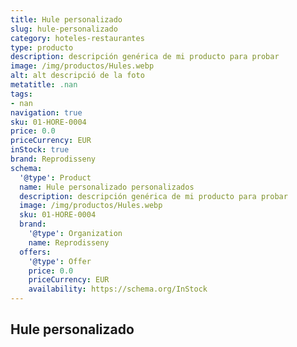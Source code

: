 ```yaml
---
title: Hule personalizado
slug: hule-personalizado
category: hoteles-restaurantes
type: producto
description: descripción genérica de mi producto para probar
image: /img/productos/Hules.webp
alt: alt descripció de la foto
metatitle: .nan
tags:
- nan
navigation: true
sku: 01-HORE-0004
price: 0.0
priceCurrency: EUR
inStock: true
brand: Reprodisseny
schema:
  '@type': Product
  name: Hule personalizado personalizados
  description: descripción genérica de mi producto para probar
  image: /img/productos/Hules.webp
  sku: 01-HORE-0004
  brand:
    '@type': Organization
    name: Reprodisseny
  offers:
    '@type': Offer
    price: 0.0
    priceCurrency: EUR
    availability: https://schema.org/InStock
---
```


## Hule personalizado

